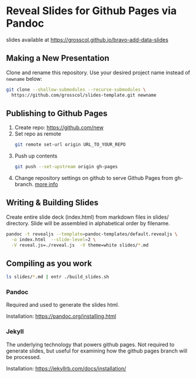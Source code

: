# Reveal Slides for Github Pages via Pandoc

slides available at https://grosscol.github.io/bravo-add-data-slides
## Making a New Presentation
Clone and rename this repository.  Use your desired project name instead of `newname` below:
```sh
git clone --shallow-submodules --recurse-submodules \
  https://github.com/grosscol/slides-template.git newname
```

## Publishing to Github Pages

1. Create repo: https://github.com/new
1. Set repo as remote
    ```sh
    git remote set-url origin URL_TO_YOUR_REPO
    ```
1. Push up contents
    ```sh
    git push --set-upstream origin gh-pages
    ```
1. Change repository settings on github to serve Github Pages from gh-branch.
[more info](https://help.github.com/articles/configuring-a-publishing-source-for-github-pages/)

## Writing & Building Slides

Create entire slide deck (index.html) from markdown files in slides/ directory.
Slide will be assembled in alphabetical order by filename.
```sh
pandoc -t revealjs --template=pandoc-templates/default.revealjs \
  -o index.html  --slide-level=2 \
  -V reveal.js=./reveal.js  -V theme=white slides/*.md
```

## Compiling as you work

```sh
ls slides/*.md | entr ./build_slides.sh
```

### Pandoc
Required and used to generate the slides html.

Installation: https://pandoc.org/installing.html


### Jekyll
The underlying technology that powers github pages.
Not required to generate slides,
but useful for examining how the github pages branch will be processed.

Installation: https://jekyllrb.com/docs/installation/



